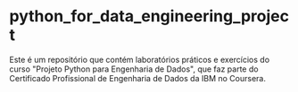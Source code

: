 # python_for_data_engineering_project
Este é um repositório que contém laboratórios práticos e exercícios do curso "Projeto Python para Engenharia de Dados", que faz parte do Certificado Profissional de Engenharia de Dados da IBM no Coursera.
